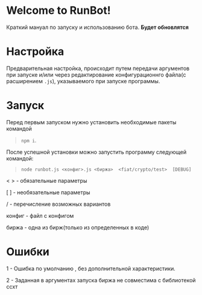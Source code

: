 
  

#  Welcome to RunBot!

  

Краткий мануал по запуску и использованию бота. **Будет обновлятся**

  

  

#  Настройка

  

Предварительная настройка, происходит путем передачи аргументов при запуске и/или через редактирование конфигурационнго файла(с расширением `.js`), указываемого при запуске программы.

  

  

#  Запуск
Перед первым запуском нужно установить необходимые пакеты командой 
> `npm i`.
> 
 После успешной установки можно запустить программу следующей командой:
> `node runbot.js <конфиг>.js <биржа>  <fiat/crypto/test>  [DEBUG]`

< > - обязательные параметры

[ ] - необязательные параметры

/ - перечисление возможных вариантов

конфиг - файл с конфигом

биржа - одна из бирж(только из определенных в коде)

  

  

#  Ошибки

  

1 - Ошибка по умолчанию , без дополнительной характеристики.

2 - Заданная в аргументах запуска биржа не совместима с библиотекой ссхт
<!--stackedit_data:
eyJoaXN0b3J5IjpbLTE4NjY1NzY4ODYsMjgxOTI0ODU5XX0=
-->